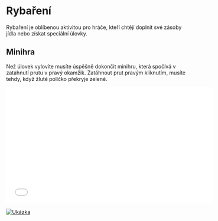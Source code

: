 # Rybaření

 Rybaření je oblíbenou aktivitou pro hráče, kteří chtějí doplnit své zásoby jídla nebo získat speciální úlovky.

 ## Minihra
 Než úlovek vylovíte musíte úspěšně dokončit minihru, která spočívá v zatahnutí prutu v pravý okamžik. Zatáhnout prut pravým kliknutím, musíte tehdy, když žluté políčko překryje zelené.
 
 <iframe width="560" 
         height="315" 
         src="[YOUTUBE_LINK](https://www.youtube.com/watch?v=nfrrgp-SkM8)" 
         title="YouTube video player" 
         frameborder="0" 
         allow="accelerometer; autoplay; clipboard-write; encrypted-media; gyroscope; picture-in-picture" 
         allowfullscreen>
 </iframe>

 [![Ukázka](https://img.youtube.com/vi/nfrrgp-SkM8/0.jpg)](https://www.youtube.com/watch?v=nfrrgp-SkM8)